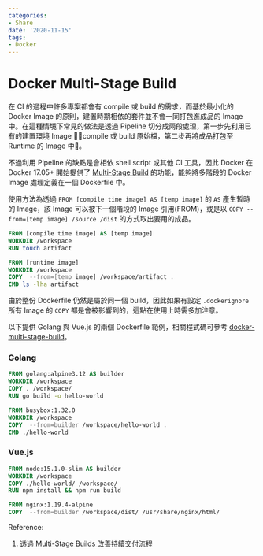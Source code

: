 ```yaml
---
categories:
- Share
date: '2020-11-15'
tags:
- Docker
---
```


# Docker Multi-Stage Build

在 CI 的過程中許多專案都會有 compile 或 build 的需求，而基於最小化的 Docker Image 的原則，建置時期相依的套件並不會一同打包進成品的 Image 中。在這種情境下常見的做法是透過 Pipeline 切分成兩段處理，第一步先利用已有的建置環境 Image compile 或 build 原始檔，第二步再將成品打包至 Runtime 的 Image 中。

不過利用 Pipeline 的缺點是會相依 shell script 或其他 CI 工具，因此 Docker 在 Docker 17.05+ 開始提供了 [Multi-Stage Build](https://docs.docker.com/develop/develop-images/multistage-build/) 的功能，能夠將多階段的 Docker Image 處理定義在一個 Dockerfile 中。

使用方法為透過 ```FROM [compile time image] AS [temp image]``` 的 ```AS``` 產生暫時的 Image，該 Image 可以被下一個階段的 Image 引用(FROM)，或是以 ```COPY --from=[temp image] /source /dist``` 的方式取出要用的成品。

```dockerfile
FROM [compile time image] AS [temp image]
WORKDIR /workspace
RUN touch artifact

FROM [runtime image]
WORKDIR /workspace
COPY  --from=[temp image] /workspace/artifact .
CMD ls -lha artifact
```

由於整份 Dockerfile 仍然是屬於同一個 build，因此如果有設定 ```.dockerignore``` 所有 Image 的 ```COPY``` 都是會被影響到的，這點在使用上時需多加注意。

以下提供 Golang 與 Vue.js 的兩個 Dockerfile 範例，相關程式碼可參考 [docker-multi-stage-build](https://github.com/Blueswen/docker-multi-stage-build)。

### Golang

```dockerfile
FROM golang:alpine3.12 AS builder
WORKDIR /workspace
COPY . /workspace/
RUN go build -o hello-world

FROM busybox:1.32.0
WORKDIR /workspace
COPY  --from=builder /workspace/hello-world .
CMD ./hello-world
```

### Vue.js

```dockerfile
FROM node:15.1.0-slim AS builder
WORKDIR /workspace
COPY ./hello-world/ /workspace/
RUN npm install && npm run build

FROM nginx:1.19.4-alpine
COPY  --from=builder /workspace/dist/ /usr/share/nginx/html/
```

Reference:

1. [透過 Multi-Stage Builds 改善持續交付流程](https://tachingchen.com/tw/blog/docker-multi-stage-builds/)